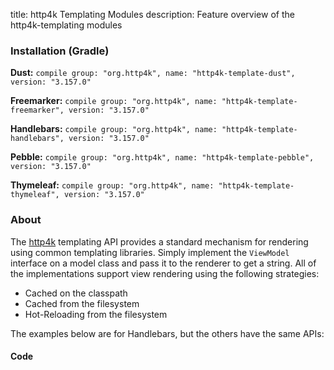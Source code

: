 title: http4k Templating Modules
description: Feature overview of the http4k-templating modules

### Installation (Gradle)
**Dust:** ```compile group: "org.http4k", name: "http4k-template-dust", version: "3.157.0"```

**Freemarker:** ```compile group: "org.http4k", name: "http4k-template-freemarker", version: "3.157.0"```

**Handlebars:** ```compile group: "org.http4k", name: "http4k-template-handlebars", version: "3.157.0"```

**Pebble:** ```compile group: "org.http4k", name: "http4k-template-pebble", version: "3.157.0"```

**Thymeleaf:** ```compile group: "org.http4k", name: "http4k-template-thymeleaf", version: "3.157.0"```

### About
The [http4k] templating API provides a standard mechanism for rendering using common templating libraries. Simply implement the `ViewModel` interface on a model class and pass it to the renderer to get a string. All of the implementations support view rendering using the following strategies:

* Cached on the classpath
* Cached from the filesystem
* Hot-Reloading from the filesystem

The examples below are for Handlebars, but the others have the same APIs:

#### Code  [<img class="octocat"/>](https://github.com/http4k/http4k/blob/master/src/docs/guide/modules/templating/example.kt)

 <script src="https://gist-it.appspot.com/https://github.com/http4k/http4k/blob/master/src/docs/guide/modules/templating/example.kt"></script>

[http4k]: https://http4k.org
